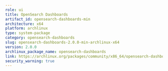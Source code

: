 ```yaml
---
role: ui
title: OpenSearch Dashboards
artifact_id: opensearch-dashboards-min
architecture: x64
platform: archlinux
type: system-package
category: opensearch-dashboards
slug: opensearch-dashboards-2.0.0-min-archlinux-x64
version: 2.0.0
archlinux_package_name: opensearch-dashboards
link: https://archlinux.org/packages/community/x86_64/opensearch-dashboards/
security_warning: true
---
```

